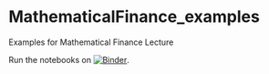 # MathematicalFinance_examples
Examples for Mathematical Finance Lecture

Run the notebooks on [![Binder](https://mybinder.org/badge_logo.svg)](https://mybinder.org/v2/gh/sschlenkrich/MathematicalFinance_examples/HEAD).
